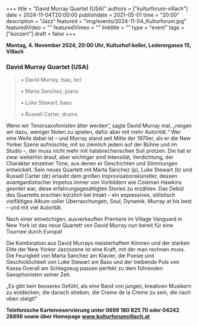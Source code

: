 +++
title = "David Murray Quartet (USA)"
authors = ["kulturforum-villach"]
date = 2024-11-04T20:00:00
publishdate = 2021-05-01
time = "20:00"
description = "Jazz"
featured = "img/events/2024-11-04_Kulturforum.jpg"
featuredVideo = ""
featuredVimeo = ""
linktitle = ""
type = "event"
tags = ["konzert"]
draft = false
+++

**Montag, 4. November 2024, 20:00 Uhr, Kulturhof:keller, Lederergasse 15, Villach**

### David Murray Quartet (USA)

>• David Murray, tsax, bcl
>
>• Marta Sanchez, piano
>
>• Luke Stewart, bass
>
>• Russell Carter, drums

Wenn wir Tenorsaxofonisten älter werden“, sagte David Murray mal, „neigen wir dazu, weniger Noten zu spielen, dafür aber mit mehr Autorität.“ Wer eine Weile dabei ist – und Murray stand seit Mitte der 1970er, als er die New Yorker Szene aufmischte, mit so ziemlich jedem auf der Bühne und im Studio –, der muss nicht mehr mit halsbrecherischen Soli protzen. Die hat er zwar weiterhin drauf, aber wichtiger sind Intensität, Verdichtung, der Charakter einzelner Töne, aus denen er Geschichten und Stimmungen entwickelt. Sein neues Quartett mit Marta Sánchez (p), Luke Stewart (b) und Russell Carter (dr) erlaubt dem großen Improvisationskünstler, dessen avantgardistischer Impetus immer von Vorbildern wie Coleman Hawkins geerdet war, diese erfahrungsgesättigten Stories zu erzählen. Das Debüt des Quartetts erschien kürzlich bei Intakt – ein expressives, stilistisch  vielfältiges Album voller Überraschungen, Soul, Dynamik. Murray at his best – und mit viel Autorität.

Nach einer einwöchigen, ausverkauften Premiere im Village Vanguard in New York ist das neue Quartett von David Murray nun bereit für eine Tournee durch Europa!

Die Kombination aus David Murrays meisterhaftem Können und der starken Elite der New Yorker Jazzszene ist eine Kraft, mit der man rechnen muss. Die Feurigkeit von Marta Sanchez am Klavier, die Poesie und Geschicklichkeit von Luke Stewart am Bass und der treibende Puls von Kassa Overall am Schlagzeug passen perfekt zu dem führenden Saxophonisten seiner Zeit.

„Es gibt kein besseres Gefühl, als eine Band von jungen, kreativen Musikern zu entdecken, die danach streben, die Creme de la Creme zu sein, die nach oben steigt!“

**Telefonische Kartenreservierung unter 0699 180 825 70 oder 04242 28896  sowie über Homepage www.kulturforumvillach.at**
